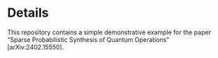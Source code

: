 # Details
This repository contains a simple demonstrative example for the paper "Sparse Probabilistic Synthesis of Quantum Operations" [arXiv:2402.15550].
